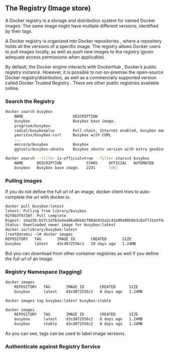 
## The Registry (Image store)
A Docker registry is a storage and distribution system for named Docker images. The same image might have multiple different versions, identified by their tags.

A Docker registry is organized into Docker repositories , where a repository holds all the versions of a specific image. The registry allows Docker users to pull images locally, as well as push new images to the registry (given adequate access permissions when applicable).

By default, the Docker engine interacts with DockerHub , Docker’s public registry instance. However, it is possible to run on-premise the open-source Docker registry/distribution, as well as a commercially supported version called Docker Trusted Registry . There are other public registries available online.

### Search the Registry
```bash
docker search busybox
	NAME                      DESCRIPTION                                     STARS     OFFICIAL   AUTOMATED
	busybox                   Busybox base image.                             2231      [OK]       
	progrium/busybox                                                          70                   [OK]
	radial/busyboxplus        Full-chain, Internet enabled, busybox made f…   39                   [OK]
	yauritux/busybox-curl     Busybox with CURL                               15                   
	...                  
	emccorp/busybox           Busybox                                         0                    
	ggtools/busybox-ubuntu    Busybox ubuntu version with extra goodies       0                    [OK]
```

```bash
docker search --filter is-official=true --filter stars=3 busybox
	NAME      DESCRIPTION           STARS     OFFICIAL   AUTOMATED
	busybox   Busybox base image.   2231      [OK]     
```
### Pulling images
If you do not define the full url of an image, docker client tries to auto-complete the url with docker.io.
```bash
docker pull busybox:latest
latest: Pulling from library/busybox
92f8b3f0730f: Pull complete 
Digest: sha256:b5fc1d7b2e4ea86a06b0cf88de915a2c43a99a00b6b3c0af731e5f4c07ae8eff
Status: Downloaded newer image for busybox:latest
docker.io/library/busybox:latest
[root@atomic ~]# docker images
REPOSITORY   TAG       IMAGE ID       CREATED       SIZE
busybox      latest    d3cd072556c2   10 days ago   1.24MB
```
But you can download from other container registries as well if you define the full url of an image:






### Registry Namespace (tagging)
```bash
docker images
	REPOSITORY   TAG       IMAGE ID       CREATED      SIZE
	busybox      latest    d3cd072556c2   8 days ago   1.24MB

docker images tag busybox:latest busybox:stable

docker images
	REPOSITORY   TAG       IMAGE ID       CREATED      SIZE
	busybox      latest    d3cd072556c2   8 days ago   1.24MB
	busybox      stable    d3cd072556c2   8 days ago   1.24MB
```
As you can see, tags can be used to label image versions.

### Authenticate against Registry Service


<!--stackedit_data:
eyJoaXN0b3J5IjpbMTkzODUzNTQ3MiwxNTI1NDk2NDUyXX0=
-->